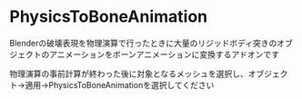 # PhysicsToBoneAnimation

Blenderの破壊表現を物理演算で行ったときに大量のリジッドボディ突きのオブジェクトのアニメーションをボーンアニメーションに変換するアドオンです

物理演算の事前計算が終わった後に対象となるメッシュを選択し、オブジェクト->適用->PhysicsToBoneAnimationを選択してください



